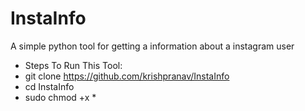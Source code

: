 # InstaInfo
A simple python tool for getting a information about a instagram user
- Steps To Run This Tool:
- git clone https://github.com/krishpranav/InstaInfo
- cd InstaInfo
- sudo chmod +x *
